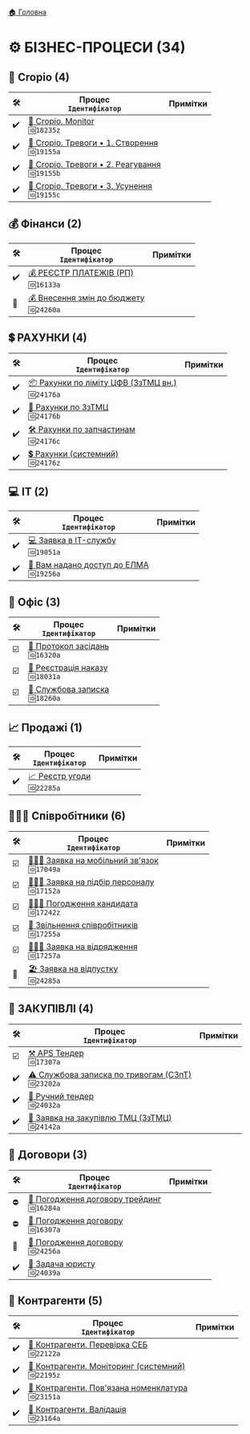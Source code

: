 ﻿[🏠 Головна](../README.MD) 

# ⚙️ БІЗНЕС-ПРОЦЕСИ (34)

## 🌱 Cropio (4)

|🛠️| Процес </br> `Ідентифікатор` | Примітки |
|---|---|---|
|✔️| [🌱 Cropio. Monitor](./Cropio/18235z/_main.md) </br> `🆔18235z` | |
|✔️| [🌱 Cropio. Тревоги • 1. Створення](./Cropio/19155a/_main.md) </br> `🆔19155a` | |
|✔️| [🌱 Cropio. Тревоги • 2. Реагування](./Cropio/19155b/_main.md) </br> `🆔19155b` | |
|✔️| [🌱 Cropio. Тревоги • 3. Усунення](./Cropio/19155c/_main.md) </br> `🆔19155c` | |  

## 💰 Фінанси (2)
|🛠️| Процес </br> `Ідентифікатор` | Примітки |
|---|---|---|
|✔️| [💰 РЕЄСТР ПЛАТЕЖІВ (РП)](./Finance/16133a/_main.md) </br> `🆔16133a` | |
|🚀| [💰 Внесення змін до бюджету](./Finance/24260a/_main.md) </br> `🆔24260a` | |

## 💲 РАХУНКИ (4)
|🛠️| Процес </br> `Ідентифікатор` | Примітки |
|---|---|---|
|✔️| [📦 Рахунки по ліміту ЦФВ (ЗзТМЦ вн.)](./Bills/24176a/_main.md) </br> `🆔24176a` | |
|✔️| [🛒 Рахунки по ЗзТМЦ](./Bills/24176b/_main.md) </br> `🆔24176b` | |
|✔️| [🛠️ Рахунки по запчастинам](./Bills/24176c/_main.md) </br> `🆔24176c` | |
|✔️| [💲 Рахунки (системний)](./Bills/24176z/_main.md) </br> `🆔24176z` | |

## 💻 IT (2)
|🛠️| Процес </br> `Ідентифікатор` | Примітки |
|---|---|---|
|✔️| [💻 Заявка в IT-службу](./IT/19051a/_main.md) </br> `🆔19051a` | |
|✔️| [🚪 Вам надано доступ до ЕЛМА](./IT/19256a/_main.md) </br> `🆔19256a` | |

## 💼 Офіс (3) 
|🛠️| Процес </br> `Ідентифікатор` | Примітки |
|---|---|---|
|☑️| [💼 Протокол засідань](./Office/16320a/_main.md) </br> `🆔16320a` | |
|☑️| [💼 Реєстрація наказу](./Office/18031a/_main.md) </br> `🆔18031a` | |
|☑️| [💼 Службова записка](./Office/18260a/_main.md) </br> `🆔18260a` | |

## 📈 Продажі (1)
|🛠️| Процес </br> `Ідентифікатор` | Примітки |
|---|---|---|
|✔️| [📈 Реєстр угоди](./Sales/22285a/_main.md) </br> `🆔22285a` | |

## 🙍🏻‍♂️ Співробітники (6)
|🛠️| Процес </br> `Ідентифікатор` | Примітки |
|---|---|---|
|☑️| [🙍🏻‍♂️ Заявка на мобільний зв'язок](./HR/17049a/_main.md) </br> `🆔17049a` | |
|☑️| [👨🏻‍💼 Заявка на підбір персоналу](./HR/17152a/_main.md) </br> `🆔17152a` | |
|☑️| [🙋🏻‍♂️ Погодження кандидата](./HR/17242z/_main.md) </br> `🆔17242z` | |
|☑️| [👤 Звільнення співробітників](./HR/17255a/_main.md) </br> `🆔17255a` | |
|☑️| [🙍🏻‍♂️ Заявка на відрядження](./HR/17257a/_main.md) </br> `🆔17257a` | |
|🚀| [🏖️ Заявка на відпустку](./HR/24285a/_main.md) </br> `🆔24285a` |  |

## 🛒 ЗАКУПІВЛІ (4)
|🛠️| Процес </br> `Ідентифікатор` | Примітки |
|---|---|---|
|☑️| [⚒️ APS Тендер](./Procurement/17307a/_main.md) </br> `🆔17307a` | |
|✔️| [⚠️ Службова записка по тривогам (СЗпТ)](./Procurement/23202a/_main.md) </br> `🆔23202a` | |
|✔️| [🔨 Ручний тендер](./Procurement/24032a/_main.md) </br> `🆔24032a` | |
|✔️| [🛒 Заявка на закупівлю ТМЦ (ЗзТМЦ)](./Procurement/24142a/_main.md) </br> `🆔24142a` | |

## 🤝 Договори (3)
|🛠️| Процес </br> `Ідентифікатор` | Примітки |
|---|---|---|
|⛔| [🤝 Погодження договору трейдинг](./Contracts/16284a/_main.md) </br> `🆔16284a` | |
|⛔| [🤝 Погодження договору](./Contracts/16307a/_main.md) </br> `🆔16307a` | |
|🚀| [🤝 Погодження договору](./Contracts/24256a/_main.md) </br> `🆔24256a` | |
|✔️| [🤝 Задача юристу](./Contracts/24039a/_main.md) </br> `🆔24039a` | |

## 🤝 Контрагенти (5)
|🛠️| Процес </br> `Ідентифікатор` | Примітки |
|---|---|---|
|✔️| [🤝 Контрагенти. Перевірка СЕБ](./Contractors/22122a/_main.md) </br> `🆔22122a` | |
|✔️| [🤝 Контрагенти. Моніторинг (системний)](./Contractors/22195z/_main.md) </br> `🆔22195z` | |
|✔️| [🤝 Контрагенти. Пов'язана номенклатура](./Contractors/23151a/_main.md) </br> `🆔23151a` | |
|✔️| [🤝 Контрагенти. Валідація](./Contractors/23164a/_main.md) </br> `🆔23164a` | |